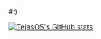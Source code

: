 #:)

[![TejasOS's GitHub stats](https://github-readme-stats.vercel.app/api?username=TejasOS&theme=dracula)](https://github.com/anuraghazra/github-readme-stats)



